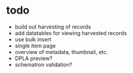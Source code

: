 # todo
* build out harvesting of records
* add datatables for viewing harvested records
* use bulk insert
* single item page
 * overview of metadata, thumbnail, etc.
 * DPLA preview?
 * schematron validation?